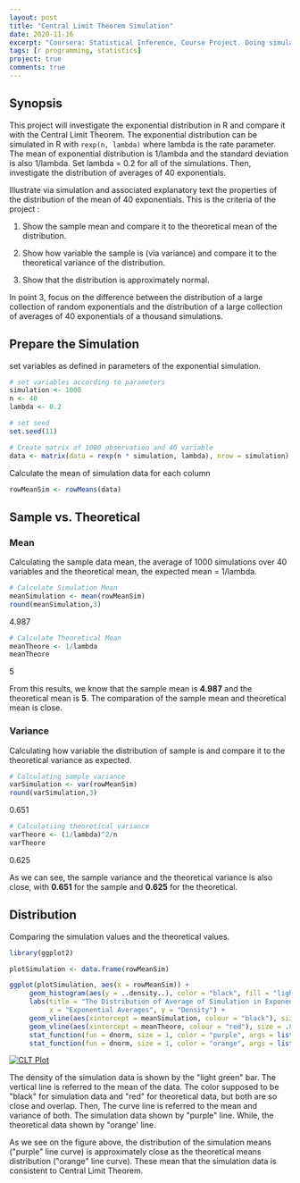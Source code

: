 ```yaml
---
layout: post
title: "Central Limit Theorem Simulation"
date: 2020-11-16
excerpt: "Coursera: Statistical Inference, Course Project. Doing simulation on Central Limit Theorem. Proving the consistency of CLT through the sample mean and figure distribution."
tags: [r programming, statistics]
project: true
comments: true
---
```


## Synopsis

This project will investigate the exponential distribution in R and compare it with the Central Limit Theorem. The exponential distribution can be simulated in R with `rexp(n, lambda)` where lambda is the rate parameter. The mean of exponential distribution is 1/lambda and the standard deviation is also 1/lambda. Set lambda = 0.2 for all of the simulations. Then, investigate the distribution of averages of 40 exponentials.

Illustrate via simulation and associated explanatory text the properties of the distribution of the mean of 40 exponentials. This is the criteria of the project :

1. Show the sample mean and compare it to the theoretical mean of the distribution.

2. Show how variable the sample is (via variance) and compare it to the theoretical variance of the distribution.

3. Show that the distribution is approximately normal.

In point 3, focus on the difference between the distribution of a large collection of random exponentials and the distribution of a large collection of averages of 40 exponentials of a thousand simulations.

## Prepare the Simulation

set variables as defined in parameters of the exponential simulation.


```R
# set variables according to parameters
simulation <- 1000
n <- 40
lambda <- 0.2

# set seed
set.seed(11)

# Create matrix of 1000 observation and 40 variable
data <- matrix(data = rexp(n * simulation, lambda), nrow = simulation)
```

Calculate the mean of simulation data for each column


```R
rowMeanSim <- rowMeans(data)
```

## Sample vs. Theoretical

### **Mean**

Calculating the sample data mean, the average of 1000 simulations over 40 variables and the theoretical mean, the expected mean = 1/lambda.


```R
# Calculate Simulation Mean
meanSimulation <- mean(rowMeanSim)
round(meanSimulation,3)
```


4.987



```R
# Calculate Theoretical Mean
meanTheore <- 1/lambda
meanTheore
```


5


From this results, we know that the sample mean is **4.987** and the theoretical mean is **5**. The comparation of the sample mean and theoretical mean is close.

### **Variance**

Calculating how variable the distribution of sample is and compare it to the theoretical variance as expected.


```R
# Calculating sample variance
varSimulation <- var(rowMeanSim)
round(varSimulation,3)
```


0.651



```R
# Calculatiing theoretical variance
varTheore <- (1/lambda)^2/n
varTheore
```


0.625


As we can see, the sample variance and the theoretical variance is also close, with **0.651** for the sample and **0.625** for the theoretical.

## Distribution

Comparing the simulation values and the theoretical values.


```R
library(ggplot2)

plotSimulation <- data.frame(rowMeanSim)

ggplot(plotSimulation, aes(x = rowMeanSim)) + 
     geom_histogram(aes(y = ..density..), color = "black", fill = "lightgreen") +
     labs(title = "The Distribution of Average of Simulation in Exponential Data", 
          x = "Exponential Averages", y = "Density") +
     geom_vline(aes(xintercept = meanSimulation, colour = "black"), size = .8, show.legend = F) +
     geom_vline(aes(xintercept = meanTheore, colour = "red"), size = .8, show.legend = F) +
     stat_function(fun = dnorm, size = 1, color = "purple", args = list(meanSimulation, varSimulation)) +
     stat_function(fun = dnorm, size = 1, color = "orange", args = list(meanTheore, varTheore))
```
    
[![]({{site.url}}/assets/img/project/clt/output_21_1.png "CLT Plot")]({{site.url}}/assets/img/project/clt/output_21_1.png "CLT Plot")

The density of the simulation data is shown by the "light green" bar. The vertical line is referred to the mean of the data. The color supposed to be "black" for simulation data and "red" for theoretical data, but both are so close and overlap. Then, The curve line is referred to the mean and variance of both. The simulation data shown by "purple" line. While, the theoretical data shown by "orange' line.

As we see on the figure above, the distribution of the simulation means ("purple" line curve) is approximately close as the theoretical means distribution ("orange" line curve). These mean that the simulation data is consistent to Central Limit Theorem.
